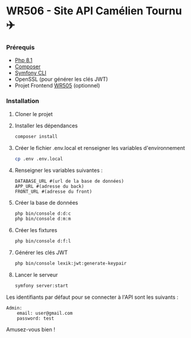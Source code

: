 
# WR506 - Site API Camélien Tournu ✈️

### Prérequis

- [Php 8.1](https://www.php.net/downloads)
- [Composer](https://getcomposer.org/download/)
- [Symfony CLI](https://symfony.com/download)
- OpenSSL (pour générer les clés JWT)
- Projet Frontend [WR505](https://github.com/maximilienlemoine/WR505-MovieApp) (optionnel)

### Installation

1. Cloner le projet

2. Installer les dépendances
    ```bash
    composer install
    ```
3. Créer le fichier .env.local et renseigner les variables d'environnement
    ```bash
    cp .env .env.local
    ```
4. Renseigner les variables suivantes :
    ```dotenv
    DATABASE_URL #(url de la base de données)
    APP_URL #(adresse du back)
    FRONT_URL #(adresse du front)
    ```
5. Créer la base de données
    ```bash
    php bin/console d:d:c
    php bin/console d:m:m
    ```
6. Créer les fixtures
    ```bash
    php bin/console d:f:l
    ```
7. Générer les clés JWT
    ```bash
    php bin/console lexik:jwt:generate-keypair
    ```
8. Lancer le serveur
    ```bash
    symfony server:start
    ```

Les identifiants par défaut pour se connecter à l'API sont les suivants :
```
Admin:
    email: user@gmail.com
    password: test
```

Amusez-vous bien !
